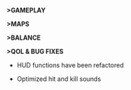 **>GAMEPLAY**

**>MAPS**

**>BALANCE**

**>QOL & BUG FIXES**
- HUD functions have been refactored

- Optimized hit and kill sounds